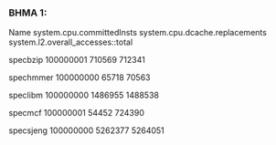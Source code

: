### ΒΗΜΑ 1:

Name  system.cpu.committedInsts system.cpu.dcache.replacements  system.l2.overall_accesses::total

specbzip  100000001			710569				712341

spechmmer	100000000			65718				70563

speclibm	100000000			1486955				1488538

specmcf		100000001			54452				724390

specsjeng	100000000			5262377				5264051
